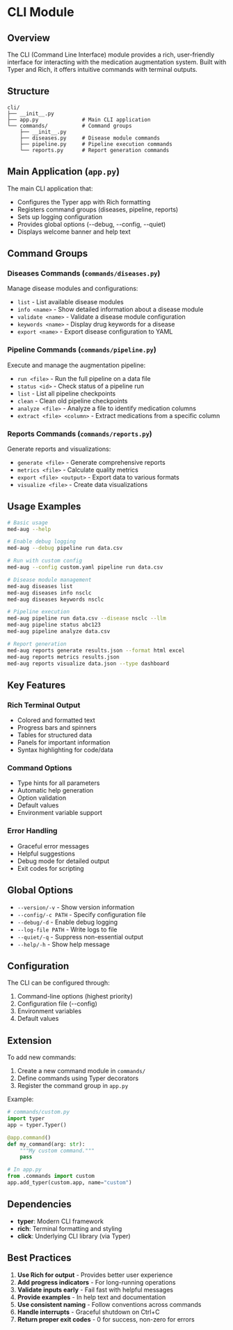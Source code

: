 # CLI Module

## Overview

The CLI (Command Line Interface) module provides a rich, user-friendly interface for interacting with the medication augmentation system. Built with Typer and Rich, it offers intuitive commands with terminal outputs.

## Structure

```
cli/
├── __init__.py
├── app.py              # Main CLI application
└── commands/           # Command groups
    ├── __init__.py
    ├── diseases.py     # Disease module commands
    ├── pipeline.py     # Pipeline execution commands
    └── reports.py      # Report generation commands
```

## Main Application (`app.py`)

The main CLI application that:
- Configures the Typer app with Rich formatting
- Registers command groups (diseases, pipeline, reports)
- Sets up logging configuration
- Provides global options (--debug, --config, --quiet)
- Displays welcome banner and help text

## Command Groups

### Diseases Commands (`commands/diseases.py`)
Manage disease modules and configurations:
- `list` - List available disease modules
- `info <name>` - Show detailed information about a disease module
- `validate <name>` - Validate a disease module configuration
- `keywords <name>` - Display drug keywords for a disease
- `export <name>` - Export disease configuration to YAML

### Pipeline Commands (`commands/pipeline.py`)
Execute and manage the augmentation pipeline:
- `run <file>` - Run the full pipeline on a data file
- `status <id>` - Check status of a pipeline run
- `list` - List all pipeline checkpoints
- `clean` - Clean old pipeline checkpoints
- `analyze <file>` - Analyze a file to identify medication columns
- `extract <file> <column>` - Extract medications from a specific column

### Reports Commands (`commands/reports.py`)
Generate reports and visualizations:
- `generate <file>` - Generate comprehensive reports
- `metrics <file>` - Calculate quality metrics
- `export <file> <output>` - Export data to various formats
- `visualize <file>` - Create data visualizations

## Usage Examples

```bash
# Basic usage
med-aug --help

# Enable debug logging
med-aug --debug pipeline run data.csv

# Run with custom config
med-aug --config custom.yaml pipeline run data.csv

# Disease module management
med-aug diseases list
med-aug diseases info nsclc
med-aug diseases keywords nsclc

# Pipeline execution
med-aug pipeline run data.csv --disease nsclc --llm
med-aug pipeline status abc123
med-aug pipeline analyze data.csv

# Report generation
med-aug reports generate results.json --format html excel
med-aug reports metrics results.json
med-aug reports visualize data.json --type dashboard
```

## Key Features

### Rich Terminal Output
- Colored and formatted text
- Progress bars and spinners
- Tables for structured data
- Panels for important information
- Syntax highlighting for code/data

### Command Options
- Type hints for all parameters
- Automatic help generation
- Option validation
- Default values
- Environment variable support

### Error Handling
- Graceful error messages
- Helpful suggestions
- Debug mode for detailed output
- Exit codes for scripting

## Global Options

- `--version/-v` - Show version information
- `--config/-c PATH` - Specify configuration file
- `--debug/-d` - Enable debug logging
- `--log-file PATH` - Write logs to file
- `--quiet/-q` - Suppress non-essential output
- `--help/-h` - Show help message

## Configuration

The CLI can be configured through:
1. Command-line options (highest priority)
2. Configuration file (--config)
3. Environment variables
4. Default values

## Extension

To add new commands:

1. Create a new command module in `commands/`
2. Define commands using Typer decorators
3. Register the command group in `app.py`

Example:
```python
# commands/custom.py
import typer
app = typer.Typer()

@app.command()
def my_command(arg: str):
    """My custom command."""
    pass

# In app.py
from .commands import custom
app.add_typer(custom.app, name="custom")
```

## Dependencies

- **typer**: Modern CLI framework
- **rich**: Terminal formatting and styling
- **click**: Underlying CLI library (via Typer)

## Best Practices

1. **Use Rich for output** - Provides better user experience
2. **Add progress indicators** - For long-running operations
3. **Validate inputs early** - Fail fast with helpful messages
4. **Provide examples** - In help text and documentation
5. **Use consistent naming** - Follow conventions across commands
6. **Handle interrupts** - Graceful shutdown on Ctrl+C
7. **Return proper exit codes** - 0 for success, non-zero for errors
